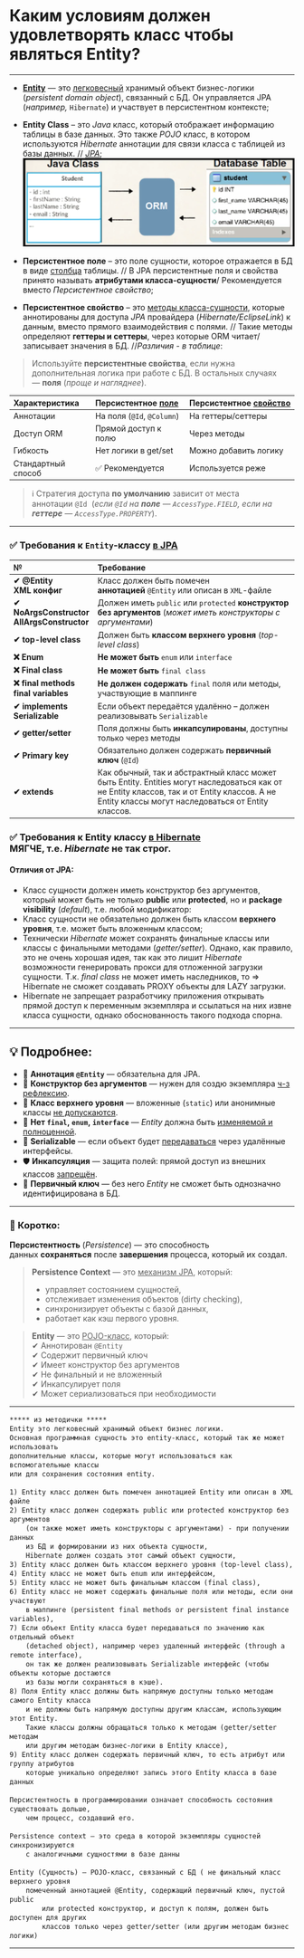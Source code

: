 # Каким условиям должен удовлетворять класс чтобы являться Entity?

---
- [**Entity**](https://javarush.com/groups/posts/2259-jpa--znakomstvo-s-tekhnologiey#%D0%A1%D1%83%D1%89%D0%BD%D0%BE%D1%81%D1%82%D0%B8-(Entities)) — это <u>легковесный</u> хранимый объект бизнес-логики (*persistent domain object*), связанный с БД. Он управляется JPA (_например,_ `Hibernate`) и участвует в персистентном контексте;
- **Entity Class** – это *Java* класс, который отображает информацию таблицы в базе данных. Это также *POJO* класс, в котором используются *Hibernate* аннотации для связи класса с таблицей из базы данных. // [*JPA*](https://javarush.com/groups/posts/2259-jpa--znakomstvo-s-tekhnologiey#%D0%A1%D1%83%D1%89%D0%BD%D0%BE%D1%81%D1%82%D0%B8-(Entities));
![ORM](_Attachments_03_Условия_для_Entity/ORM.png)

- **Персистентное поле** – это поле сущности, которое отражается в БД в виде <u>столбца</u> таблицы. // В JPA персистентные поля и свойства принято называть **атрибутами класса-сущности**/ Рекомендуется вместо *Персистентное свойство*;
- **Персистентное свойство** – это <u>методы класса-сущности</u>, которые аннотированы для доступа *JPA* провайдера (*Hibernate/EclipseLink*) к данным, вместо прямого взаимодействия с полями.  // Такие методы определяют **геттеры и сеттеры**, через которые ORM читает/записывает значения в БД. //*Различия - в таблице*:
> Используйте **персистентные свойства**, если нужна дополнительная логика при работе с БД. В остальных случаях — **поля** (*проще и нагляднее*).

| Характеристика     | Персистентное <u>поле</u>  | Персистентное <u>свойство</u> |
| :----------------- | :------------------------- | :---------------------------- |
| Аннотации          | На поля (`@Id`, `@Column`) | На геттеры/сеттеры            |
| Доступ ORM         | Прямой доступ к полю       | Через методы                  |
| Гибкость           | Нет логики в get/set       | Можно добавить логику         |
| Стандартный способ | ✅ Рекомендуется            | Используется реже             |
> ℹ️ Стратегия доступа **по умолчанию** зависит от места аннотации `@Id`  
> (*если `@Id` на **поле** — `AccessType.FIELD`, если на **геттере** — `AccessType.PROPERTY`*).

---
### ✅ Требования к `Entity`-классу <u>в JPA</u>

| №                                          | Требование                                                                                                                                                                                        |
|:---------------------------------------------- |:----------------------------------------------------------------------------------------------------------------------------------------------------------------------------------------------------- |
| **✔ @Entity <br>XML конфиг**                   | Класс должен быть помечен **аннотацией** `@Entity` или описан в `XML`-файле                                                                                                                           |
| **✔ NoArgsConstructor <br>AllArgsConstructor** | Должен иметь `public` или `protected` **конструктор без аргументов** (*может иметь конструкторы с аргументами*)                                                                                       |
| **✔ top-level class**                          | Должен быть **классом верхнего уровня** (_top-level class_)                                                                                                                                           |
| **❌ Enum**                                     | **Не может быть** `enum` или `interface`                                                                                                                                                              |
| **❌ Final class**                              | **Не может быть** `final class`                                                                                                                                                                       |
| **❌ final methods <br>final variables**        | **Не должен содержать** `final` поля или методы, участвующие в маппинге                                                                                                                               |
| **✔ implements <br>Serializable**              | Если объект передаётся удалённо – должен реализовывать `Serializable`                                                                                                                                 |
| **✔ getter/setter**                            | Поля должны быть **инкапсулированы**, доступны только через методы                                                                                                                                    |
| **✔ Primary key**                              | Обязательно должен содержать **первичный ключ** (`@Id`)                                                                                                                                               |
| **✔ extends**                                  | Как обычный, так и абстрактный класс может быть Entity. Entities могут наследоваться как от не Entity классов, так и от Entity классов. А не Entity классы могут наследоваться от Entity <br>классов. |

### ✅ Требования к Entity классу <u>в Hibernate</u> <br>МЯГЧЕ, т.е. *Hibernate* не так строг. 
#### Отличия от JPA:  
- Класс сущности должен иметь конструктор без аргументов, который может быть не только **public** или **protected**, но и **package visibility** (*default*), т.е. любой модификатор:
- Класс сущности не обязательно должен быть классом **верхнего уровня**, т.е. может быть вложенным классом;
- Технически *Hibernate* может сохранять финальные классы или классы с финальными методами (*getter/setter*). Однако, как правило, это не очень хорошая идея, так как это лишит *Hibernate* возможности генерировать прокси для отложенной загрузки сущности. Т.к. *final class* не может иметь наследников, то => Hibernate не сможет создавать PROXY объекты для LAZY загрузки. 
- Hibernate не запрещает разработчику приложения открывать прямой доступ к переменным экземпляра и ссылаться на них извне класса сущности, однако обоснованность такого подхода спорна.

---
## 💡 Подробнее:
- 🔖 **Аннотация `@Entity`** — обязательна для JPA.
- 🧱 **Конструктор без аргументов** — нужен для создю экземпляра <u>ч-з рефлексию</u>.
- 🧭 **Класс верхнего уровня** — вложенные (`static`) или анонимные классы <u>не допускаются</u>.
- 🚫 **Нет `final`, `enum`, `interface`** — *Entity* должна быть <u>изменяемой и полноценной</u>.
- 💾 **Serializable** — если объект будет <u>передаваться</u> через удалённые интерфейсы.
- 🛡️ **Инкапсуляция** — защита полей: прямой доступ из внешних классов <u>запрещён</u>.
- 🔑 **Первичный ключ** — без него *Entity* не сможет быть однозначно идентифицирована в БД.

---
### 📌 Коротко:
**Персистентность** (_Persistence_) — это способность данных **сохраняться** после **завершения** процесса, который их создал.

> **Persistence Context** — это <u>механизм JPA</u>, который:   
> - управляет состоянием сущностей,   
> - отслеживает изменения объектов (dirty checking),   
> - синхронизирует объекты с базой данных,   
> - работает как кэш первого уровня.   

> **Entity** — это <u>POJO-класс</u>, который:  
✔ Аннотирован `@Entity`   
✔ Содержит первичный ключ   
✔ Имеет конструктор без аргументов   
✔ Не финальный и не вложенный   
✔ Инкапсулирует поля   
✔ Может сериализоваться при необходимости   

---

```
***** из методички *****
Entity это легковесный хранимый объект бизнес логики. 
Основная программная сущность это entity-класс, который так же может использовать 
дополнительные классы, которые могут использоваться как вспомогательные классы 
или для сохранения состояния еntity.

1) Entity класс должен быть помечен аннотацией Entity или описан в XML файле
2) Entity класс должен содержать public или protected конструктор без аргументов 
    (он также может иметь конструкторы с аргументами) - при получении данных 
    из БД и формировании из них объекта сущности, 
    Hibernate должен создать этот самый объект сущности,
3) Entity класс должен быть классом верхнего уровня (top-level class),
4) Entity класс не может быть enum или интерфейсом,
5) Entity класс не может быть финальным классом (final class),
6) Entity класс не может содержать финальные поля или методы, если они участвуют 
    в маппинге (persistent final methods or persistent final instance variables),
7) Если объект Entity класса будет передаваться по значению как отдельный объект 
    (detached object), например через удаленный интерфейс (through a remote interface), 
    он так же должен реализовывать Serializable интерфейс (чтобы объекты которые достаются 
    из базы могли сохраняться в кэше).
8) Поля Entity класс должны быть напрямую доступны только методам самого Entity класса 
    и не должны быть напрямую доступны другим классам, использующим этот Entity. 
    Такие классы должны обращаться только к методам (getter/setter методам 
    или другим методам бизнес-логики в Entity классе),
9) Entity класс должен содержать первичный ключ, то есть атрибут или группу атрибутов 
    которые уникально определяют запись этого Entity класса в базе данных

Персистентность в программировании означает способность состояния существовать дольше, 
    чем процесс, создавший его. 

Persistence context — это среда в которой экземпляры сущностей синхронизируются 
    с аналогичными сущностями в базе данны

Entity (Сущность) — POJO-класс, связанный с БД ( не финальный класс верхнего уровня 
    помеченный аннотацией @Entity, содержащий первичный ключ, пустой public 
        или protected конструктор, и доступ к полям, должен быть доступен для других 
        классов только через getter/setter (или другим методам бизнес логики) 
```

---
